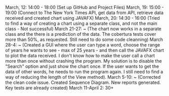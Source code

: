 March, 12: 14:00 - 18:00 (Set up GitHub and Project Files)
March, 19: 15:00 - 19:00 (Connect to The New York Times API, get data from API, retrieve data received and created chart using JAVAFX)
March, 20: 14:30 - 16:00 (Tried to find a way of creating a chart using a separate class, and not the main class - Not successful)
March 21-27: ~ (The chart now works in a separate class and the there is a prediction of the data. The cobertura tests cover more than 50%, as requested. Still need to do some code cleanning)
March 28-4: ~ (Created a GUI where the user can type a word, choose the range of years he wants to see - max of 25 years - and then call the JAVAFX chart to plot the data received. I don't know how to make the user call a chart more than once without crashing the program. My solution is to disable the "Search" option and just show the chart once. If the user wants to get the data of other words, he needs to run the program again. I still need to find a way of reducing the length of the View method).
March 5-10: ~ (Corrected the clean code issue. Created Sequence Diagram. New reports generated. Key tests are already created)
March 11-April 2: 30+
